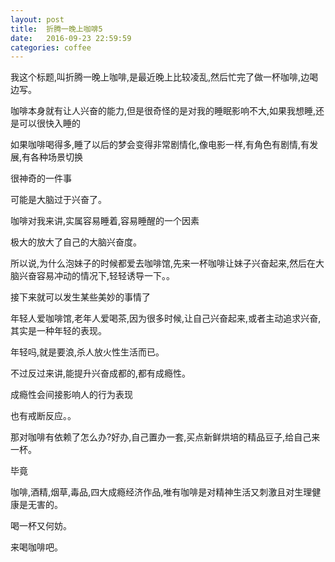 ```yaml
---
layout: post
title:  折腾一晚上咖啡5
date:   2016-09-23 22:59:59
categories: coffee
---
```


我这个标题,叫折腾一晚上咖啡,是最近晚上比较凌乱,然后忙完了做一杯咖啡,边喝边写。

咖啡本身就有让人兴奋的能力,但是很奇怪的是对我的睡眠影响不大,如果我想睡,还是可以很快入睡的

如果咖啡喝得多,睡了以后的梦会变得非常剧情化,像电影一样,有角色有剧情,有发展,有各种场景切换

很神奇的一件事

可能是大脑过于兴奋了。

咖啡对我来讲,实属容易睡着,容易睡醒的一个因素

极大的放大了自己的大脑兴奋度。

所以说,为什么泡妹子的时候都爱去咖啡馆,先来一杯咖啡让妹子兴奋起来,然后在大脑兴奋容易冲动的情况下,轻轻诱导一下。。

接下来就可以发生某些美妙的事情了

年轻人爱咖啡馆,老年人爱喝茶,因为很多时候,让自己兴奋起来,或者主动追求兴奋,其实是一种年轻的表现。

年轻吗,就是要浪,杀人放火性生活而已。

不过反过来讲,能提升兴奋成都的,都有成瘾性。

成瘾性会间接影响人的行为表现

也有戒断反应。。

那对咖啡有依赖了怎么办?好办,自己置办一套,买点新鲜烘培的精品豆子,给自己来一杯。

毕竟

咖啡,酒精,烟草,毒品,四大成瘾经济作品,唯有咖啡是对精神生活又刺激且对生理健康是无害的。

喝一杯又何妨。

来喝咖啡吧。























